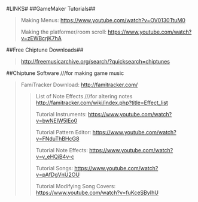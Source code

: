 #LINKS#
##GameMaker Tutorials##
> Making Menus: https://www.youtube.com/watch?v=OV0130TtuM0
>
> Making the platformer/room scroll: https://www.youtube.com/watch?v=zEWBcrjK7hA

##Free Chiptune Downloads##
> http://freemusicarchive.org/search/?quicksearch=chiptunes
>

##Chiptune Software ///for making game music
> FamiTracker Download: http://famitracker.com/
>> List of Note Effects ///for altering notes http://famitracker.com/wiki/index.php?title=Effect_list
>>
>> Tutorial Instruments: https://www.youtube.com/watch?v=bwNElW5IEo0
>>
>> Tutorial Pattern Editor: https://www.youtube.com/watch?v=FNduThBHcG8
>>
>> Tutorial Note Effects: https://www.youtube.com/watch?v=v_eHQiB4v-c
>>
>> Tutorial Songs: https://www.youtube.com/watch?v=pAfDgVnU2OU
>>
>> Tutorial Modifying Song Covers: https://www.youtube.com/watch?v=fuKceSByIhU
